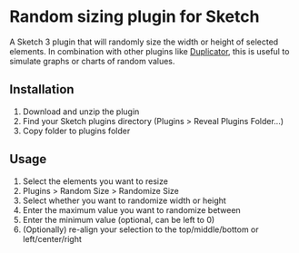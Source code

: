Random sizing plugin for Sketch
=================

A Sketch 3 plugin that will randomly size the width or height of selected elements. In combination with other plugins like [Duplicator](https://github.com/turbobabr/duplicator), this is useful to simulate graphs or charts of random values.

Installation
--------
1. Download and unzip the plugin
2. Find your Sketch plugins directory (Plugins > Reveal Plugins Folder...)
3. Copy folder to plugins folder

Usage
--------
1. Select the elements you want to resize
2. Plugins > Random Size > Randomize Size
3. Select whether you want to randomize width or height
4. Enter the maximum value you want to randomize between
5. Enter the minimum value (optional, can be left to 0)
6. (Optionally) re-align your selection to the top/middle/bottom or left/center/right
